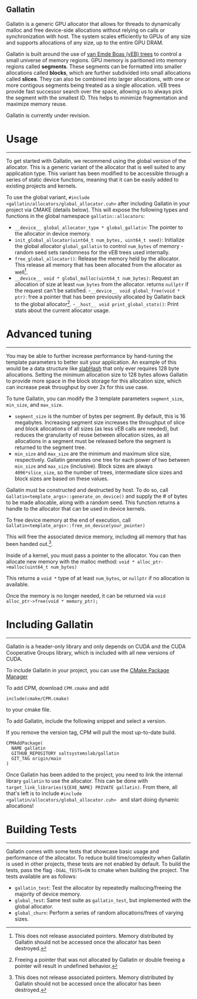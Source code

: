## Gallatin
Gallatin is a generic GPU allocator that allows for threads to dynamically malloc and free device-side allocations without relying on calls or synchronization with host. The system scales efficiently to GPUs of any size and supports allocations of any size, up to the entire GPU DRAM.


Gallatin is built around the use of [van Emde Boas (vEB) trees](https://ieeexplore.ieee.org/abstract/document/4567861) to control a small universe of memory regions. GPU memory is paritioned into memory regions called **segments**. These segments can be formatted into smaller allocations called **blocks**, which are further subdivided into small allocations called **slices**. They can also be combined into larger allocations, with one or more contigous segments being treated as a single allocation. vEB trees provide fast successor search over the space, allowing us to always pick the segment with the smallest ID. This helps to minimize fragmentation and maximize memory reuse.


Gallatin is currently under revision.


# Usage
----------------------

To get started with Gallatin, we recommend using the global version of the allocator. This is a generic variant of the allocator that is well suited to any application type. This variant has been modified to be accessible through a series of static device functions, meaning that it can be easily added to existing projects and kernels.

To use the global variant, `#include <gallatin/allocators/global_allocator.cuh>` after including Gallatin in your project via CMAKE (details below). This will expose the following types and functions in the global namespace `gallatin::allocators`:

- `__device__ global_allocator_type * global_gallatin`: The pointer to the allocator in device memory.
- `init_global_allocator(uint64_t num_bytes, uint64_t seed)`: Initialize the global allocator `global_gallatin` to control `num_bytes` of memory - random seed sets randomness for the vEB trees used internally.
- `free_global_allocator()`: Release the memory held by the allocator. This release all memory that has been allocated from the allocator as well[^1]. 
- `__device__ void * global_malloc(uint64_t num_bytes)`: Request an allocation of size at least `num_bytes` from the allocator. returns `nullptr` if the request can't be satisfied.
-`__device__ void global_free(void * ptr)`: free a pointer that has been previously allocated by Gallatin back to the global allocator[^2].
-`__host__ void print_global_stats()`: Print stats about the current allocator usage.


# Advanced tuning
--------------------

You may be able to further increase performance by hand-tuning the template parameters to better suit your application. An example of this would be a data structure like [slabHash](https://github.com/owensgroup/SlabHash) that only ever requires 128 byte allocations. Setting the minimum allocation size to 128 bytes allows Gallatin to provide more space in the block storage for this allocation size, which can increase peak throughput by over 2x for this use case.

To tune Gallatin, you can modify the 3 template parameters `segment_size`, `min_size`, and `max_size`.

- `segment_size` is the number of bytes per segment. By default, this is 16 megabytes. Increasing segment size increases the throughput of slice and block allocations of all sizes (as less vEB calls are needed), but reduces the granularity of reuse between allocation sizes, as all allocations in a segment must be released before the segment is returned to the segment tree.
- `min_size` and `max_size` are the minimum and maximum slice size, respectively. Gallatin generates one tree for each power of two between `min_size` and `max_size` (inclusive). Block sizes are always `4096*slice_size`, so the number of trees, intermediate slice sizes and block sizes are based on these values.

Gallatin must be constructed and destructed by host. To do so, call `Gallatin<template_args>::generate_on_device()`
and supply the # of bytes to be made allocable, along with a random seed. This function returns a handle to the allocator that can be used in device kernels.

To free device memory at the end of execution, call `Gallatin<template_args>::free_on_device(your_pointer)`

This will free the associated device memory, including all memory that has been handed out.[^1].

Inside of a kernel, you must pass a pointer to the allocator.
You can then allocate new memory with the malloc method: `void * alloc_ptr->malloc(uint64_t num_bytes)`

This returns a `void *` type of at least `num_bytes`, or `nullptr` if no allocation is available.

Once the memory is no longer needed, it can be returned via `void alloc_ptr->free(void * memory_ptr);`


# Including Gallatin
---------------------

Gallatin is a header-only library and only depends on CUDA and the CUDA Cooperative Groups library, which is included with all new versions of CUDA.

To include Gallatin in your project, you can use the [CMake Package Manager](https://github.com/cpm-cmake/CPM.cmake)

To add CPM, download `CPM.cmake` and add 

```include(cmake/CPM.cmake)``` 

to your cmake file.

To add Gallatin, include the following snippet and select a version.

If you remove the version tag, CPM will pull the most up-to-date build.

```
CPMAddPackage(
  NAME gallatin
  GITHUB_REPOSITORY saltsystemslab/gallatin
  GIT_TAG origin/main
)
```

Once Gallatin has been added to the project, you need to link the internal library `gallatin` to use the allocator. This can be done with `target_link_libraries(${EXE_NAME} PRIVATE gallatin)`. From there, all that's left is to include `#include <gallatin/allocators/global_allocator.cuh>
` and start doing dynamic allocations!



# Building Tests
---------------

Gallatin comes with some tests that showcase basic usage and performance of the allocator. To reduce build time/complexity when Gallatin is used in other projects, these tests are not enabled by default. To build the tests, pass the flag `-DGAL_TESTS=ON` to cmake when building the project. The tests available are as follows:

- `gallatin_test`: Test the allocator by repeatedly mallocing/freeing the majority of device memory.
- `global_test`: Same test suite as `gallatin_test`, but implemented with the global allocator.
- `global_churn`: Perform a series of random allocations/frees of varying sizes.

[^1]: This does not release associated pointers. Memory distributed by Gallatin should not be accessed once the allocator has been destroyed.
[^2]: Freeing a pointer that was not allocated by Gallatin or double freeing a pointer will result in undefined behavior.